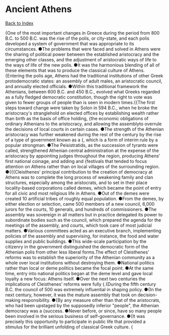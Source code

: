 # Ancient Athens
[Back to Index](https://github.com/windows10010/tpoExtractor/blob/master/README.md)

{One of the most important changes in Greece during the period from 800 B.C. to 500 B.C. was the rise of the polis, or city-state, and each polis developed a system of government that was appropriate to its circumstances. ●The problems that were faced and solved in Athens were the sharing of political power between the established aristocracy and the emerging other classes, and the adjustment of aristocratic ways of life to the ways of life of the new polis. ●It was the harmonious blending of all of these elements that was to produce the classical culture of Athens.{Entering the polis age, Athens had the traditional institutions of other Greek protodemocratic states: an assembly of adult males, an aristocratic council, and annually elected officials. ●Within this traditional framework the Athenians, between 600 B.C. and 450 B.C., evolved what Greeks regarded as a fully fledged democratic constitution, though the right to vote was given to fewer groups of people than is seen in modern times.{{The first steps toward change were taken by Solon in 594 B.C., when he broke the aristocracy's stranglehold on elected offices by establishing wealth rather than birth as the basis of office holding, {the economic obligations of ordinary Athenians to the aristocracy, and allowing the assemblyto overrule the decisions of local courts in certain cases. ●The strength of the Athenian aristocracy was further weakened during the rest of the century by the rise of a type of government known as a {, which is a form of interim rule by a popular strongman. ●The Peisistratids, as the succession of tyrants were called, strengthened Athenian central administration at the expense of the aristocracy by appointing judges throughout the region, producing Athens’ first national coinage, and adding and {festivals that tended to focus attention on Athens rather than on local villages of the surrounding region. ●{{{Cleisthenes' principal contribution to the creation of democracy at Athens was to complete the long process of weakening family and clan structures, especially among the aristocrats, and to set in their place locality-based corporations called demes, which became the point of entry for all civic and most religious life in Athens. ●Out of the demes were created 10 artificial tribes of roughly equal population. ●From the demes, by either election or selection, came 500 members of a new council, 6,000 jurors for the courts, 10 generals, and hundreds of commissioners. ●The assembly was sovereign in all matters but in practice delegated its power to subordinate bodies such as the council, which prepared the agenda for the meetings of the assembly, and courts, which took care of most judicial matters. ●Various committees acted as an executive branch, implementing policies of the assembly and supervising, for instance, the food and water supplies and public buildings. ●This wide-scale participation by the citizenry in the government distinguished the democratic form of the Athenian polis from other less liberal forms.The effect of Cleisthenes’ reforms was to establish the superiority of the Athenian community as a whole over local institutions without destroying them. ●National politics rather than local or deme politics became the focal point. ●At the same time, entry into national politics began at the deme level and gave local loyalty a new focus: Athens itself. ●Over the next two centuries the implications of Cleisthenes’ reforms were fully {.{During the fifth century B.C. the council of 500 was extremely influential in shaping policy. ●{In the next century, however, it was the mature assembly that took on decision-making responsibility. ●{By any measure other than that of the aristocrats, who had been upstaged by the supposedly inferior "people", the Athenian democracy was a {success. ●Never before, or since, have so many people been involved in the serious business of self-governance. ●{It was precisely this opportunity to participate in public life that provided a stimulus for the brilliant unfolding of classical Greek culture. {
